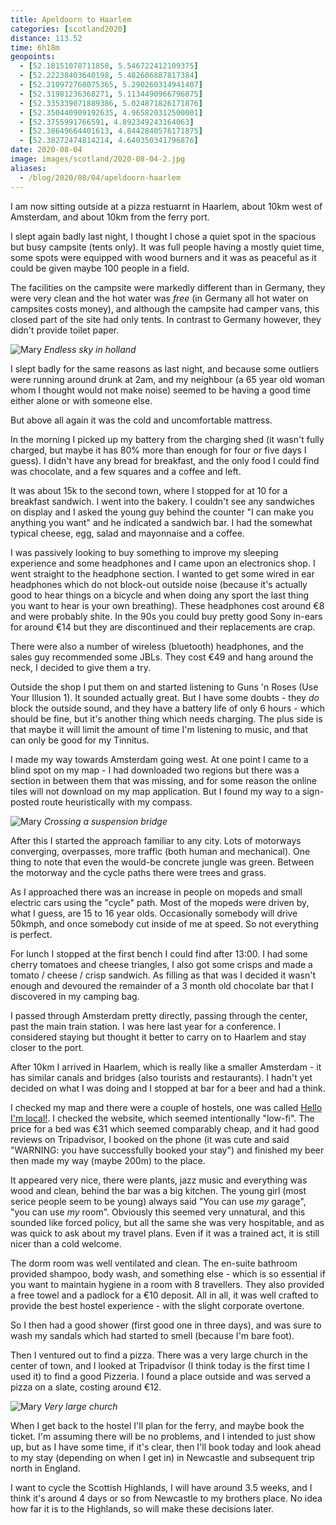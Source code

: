 ```yaml
--- 
title: Apeldoorn to Haarlem
categories: [scotland2020]
distance: 113.52
time: 6h18m
geopoints: 
  - [52.18151078711858, 5.546722412109375]
  - [52.22238403640198, 5.482606887817384]
  - [52.210972768075365, 5.290260314941407]
  - [52.31981236368271, 5.1134490966796875]
  - [52.335339071889386, 5.024871826171876]
  - [52.350440909192635, 4.965820312500001]
  - [52.3755991766591, 4.892349243164063]
  - [52.38649664401613, 4.8442840576171875]
  - [52.38272474814214, 4.640350341796876]
date: 2020-08-04
image: images/scotland/2020-08-04-2.jpg
aliases:
  - /blog/2020/08/04/apeldoorn-haarlem
---
```

I am now sitting outside at a pizza restuarnt in Haarlem, about 10km west of
Amsterdam, and about 10km from the ferry port.

I slept again badly last night, I thought I chose a quiet spot in the
spacious but busy campsite (tents only). It was full people having a mostly
quiet time, some spots were equipped with wood burners and it was as peaceful
as it could be given maybe 100 people in a field.

The facilities on the campsite were markedly different than in Germany, they
were very clean and the hot water was _free_ (in Germany all hot water on
campsites costs money), and although the campsite had camper vans, this closed
part of the site had only tents. In contrast to Germany however, they didn't
provide toilet paper.

![Mary](/images/scotland/2020-08-04-1.jpg)
_Endless sky in holland_

I slept badly for the same reasons as last night, and because some outliers
were running around drunk at 2am, and my neighbour (a 65 year old woman
whom I thought would not make noise) seemed to be having a good time either
alone or with someone else.

But above all again it was the cold and uncomfortable mattress.

In the morning I picked up my battery from the charging shed (it wasn't fully
charged, but maybe it has 80% more than enough for four or five days I guess).
I didn't have any bread for breakfast, and the only food I could find was
chocolate, and a few squares and a coffee and left.

It was about 15k to the second town, where I stopped for at 10 for a breakfast
sandwich. I went into the bakery. I couldn't see any sandwiches on display and
I asked the young guy behind the counter "I can make you anything you want"
and he indicated a sandwich bar. I had the somewhat typical cheese, egg, salad
and mayonnaise and a coffee.

I was passively looking to buy something to improve my sleeping experience and
some headphones and I came upon an electronics shop. I went straight to the
headphone section. I wanted to get some wired in ear headphones which do not
block-out outside noise (because it's actually good to hear things on a
bicycle and when doing any sport the last thing you want to hear is your own
breathing). These headphones cost around €8 and were probably shite. In the
90s you could buy pretty good Sony in-ears for around €14 but they are
discontinued and their replacements are crap.

There were also a number of wireless (bluetooth) headphones, and the sales guy
recommended some JBLs. They cost €49 and hang around the neck, I decided to
give them a try.

Outside the shop I put them on and started listening to Guns 'n Roses (Use
Your Illusion 1). It sounded actually great. But I have some doubts - they
_do_ block the outside sound, and they have a battery life of only 6 hours -
which should be fine, but it's another thing which needs charging. The plus
side is that maybe it will limit the amount of time I'm listening to music,
and that can only be good for my Tinnitus.

I made my way towards Amsterdam going west. At one point I came to a blind
spot on my map - I had downloaded two regions but there was a section in
between them that was missing, and for some reason the online tiles will not
download on my map application. But I found my way to a sign-posted route
heuristically with my compass.

![Mary](/images/scotland/2020-08-04-2.jpg)
_Crossing a suspension bridge_

After this I started the approach familiar to any city. Lots of motorways
converging, overpasses, more traffic (both human and mechanical). One thing to
note that even the would-be concrete jungle was green. Between the motorway
and the cycle paths there were trees and grass.

As I approached there was an increase in people on mopeds and small electric
cars using the "cycle" path. Most of the mopeds were driven by, what I guess,
are 15 to 16 year olds. Occasionally somebody will drive 50kmph, and once
somebody cut inside of me at speed. So not everything is perfect.

For lunch I stopped at the first bench I could find after 13:00. I had some
cherry tomatoes and cheese triangles, I also got some crisps and made a
tomato / cheese / crisp sandwich. As filling as that was I decided it wasn't
enough and devoured the remainder of a 3 month old chocolate bar that I
discovered in my camping bag.

I passed through Amsterdam pretty directly, passing through the center, past
the main train station. I was here last year for a conference. I considered
staying but thought it better to carry on to Haarlem and stay closer to the
port.

After 10km I arrived in Haarlem, which is really like a smaller Amsterdam - it
has similar canals and bridges (also tourists and restaurants). I hadn't yet
decided on what I was doing and I stopped at bar for a beer and had a think.

I checked my map and there were a couple of hostels, one was called [Hello
I'm local!](http://www.helloimlocal.com). I checked the website, which
seemed intentionally "low-fi". The price for a bed was €31 which seemed
comparably cheap, and it had good reviews on Tripadvisor, I booked on the
phone (it was cute and said "WARNING: you have successfully booked your stay")
and finished my beer then made my way (maybe 200m) to the place.

It appeared very nice, there were plants, jazz music and everything was wood
and clean, behind the bar was a big kitchen. The young girl (most serice
people seem to be young) always said "You can use _my_ garage", "you can use
_my_ room". Obviously this seemed very unnatural, and this sounded like forced
policy, but all the same she was very hospitable, and as was quick to ask
about my travel plans. Even if it was a trained act, it is still nicer
than a cold welcome.

The dorm room was well ventilated and clean. The en-suite bathroom provided
shampoo, body wash, and something else - which is so essential if you want to
maintain hygiene in a room with 8 travellers. They also provided a free towel
and a padlock for a €10 deposit. All in all, it was well crafted to provide
the best hostel experience - with the slight corporate overtone.

So I then had a good shower (first good one in three days), and was sure to
wash my sandals which had started to smell (because I'm bare foot).

Then I ventured out to find a pizza. There was a very large church in the
center of town, and I looked at Tripadvisor (I think today is the first time I
used it) to find a good Pizzeria. I found a place outside and was served a
pizza on a slate, costing around €12.

![Mary](/images/scotland/2020-08-04-3.jpg)
_Very large church_

When I get back to the hostel I'll plan for the ferry, and maybe book the
ticket. I'm assuming there will be no problems, and I intended to just show
up, but as I have some time, if it's clear, then I'll book today and look
ahead to my stay (depending on when I get in) in Newcastle and subsequent
trip north in England.

I want to cycle the Scottish Highlands, I will have around 3.5 weeks, and I
think it's around 4 days or so from Newcastle to my brothers place. No idea
how far it is to the Highlands, so will make these decisions later.
